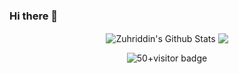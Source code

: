 ### Hi there 👋

<p align='center'>
  <img align="center" src="https://github-readme-stats.vercel.app/api?username=ZuhriddinYoqubov&show_icons=true&title_color=fff&icon_color=79ff97&text_color=efefef&bg_color=24292e" alt="Zuhriddin's Github Stats">

<img align="center" src="https://github-readme-stats.vercel.app/api/top-langs/?username=ZuhriddinYoqubov&layout=compact&bg_color=0,73FA79,73FDFF,7A81FF&theme=graywhite&langs_count=10&exclude_repo=kasweb">
</p>
<p align='center'>
  <img src="https://visitor-badge.glitch.me/badge?page_id=ZuhriddinYoqubov" alt="50+visitor badge"/>
</p>

